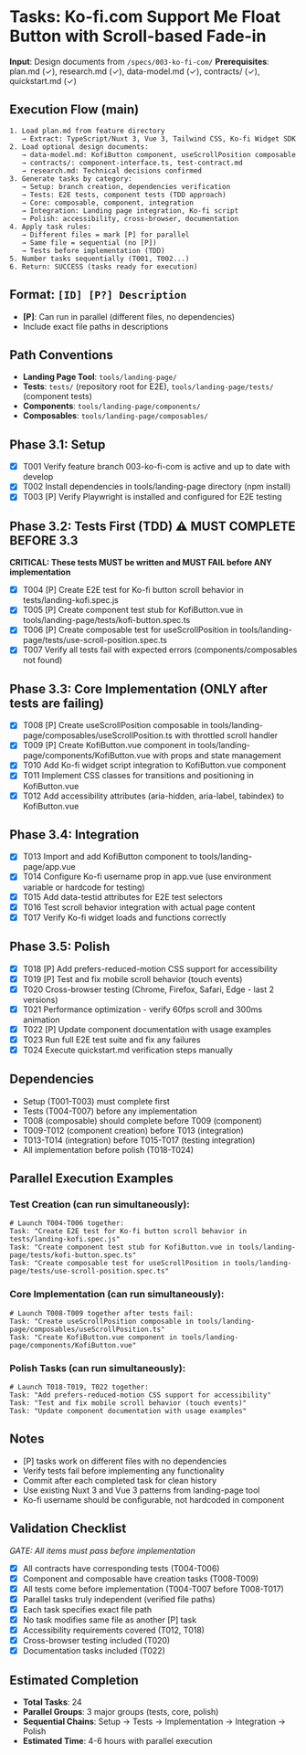 # Tasks: Ko-fi.com Support Me Float Button with Scroll-based Fade-in

**Input**: Design documents from `/specs/003-ko-fi-com/`
**Prerequisites**: plan.md (✓), research.md (✓), data-model.md (✓), contracts/ (✓), quickstart.md (✓)

## Execution Flow (main)
```
1. Load plan.md from feature directory
   → Extract: TypeScript/Nuxt 3, Vue 3, Tailwind CSS, Ko-fi Widget SDK
2. Load optional design documents:
   → data-model.md: KofiButton component, useScrollPosition composable
   → contracts/: component-interface.ts, test-contract.md
   → research.md: Technical decisions confirmed
3. Generate tasks by category:
   → Setup: branch creation, dependencies verification
   → Tests: E2E tests, component tests (TDD approach)
   → Core: composable, component, integration
   → Integration: Landing page integration, Ko-fi script
   → Polish: accessibility, cross-browser, documentation
4. Apply task rules:
   → Different files = mark [P] for parallel
   → Same file = sequential (no [P])
   → Tests before implementation (TDD)
5. Number tasks sequentially (T001, T002...)
6. Return: SUCCESS (tasks ready for execution)
```

## Format: `[ID] [P?] Description`
- **[P]**: Can run in parallel (different files, no dependencies)
- Include exact file paths in descriptions

## Path Conventions
- **Landing Page Tool**: `tools/landing-page/`
- **Tests**: `tests/` (repository root for E2E), `tools/landing-page/tests/` (component tests)
- **Components**: `tools/landing-page/components/`
- **Composables**: `tools/landing-page/composables/`

## Phase 3.1: Setup
- [x] T001 Verify feature branch 003-ko-fi-com is active and up to date with develop
- [x] T002 Install dependencies in tools/landing-page directory (npm install)
- [x] T003 [P] Verify Playwright is installed and configured for E2E testing

## Phase 3.2: Tests First (TDD) ⚠️ MUST COMPLETE BEFORE 3.3
**CRITICAL: These tests MUST be written and MUST FAIL before ANY implementation**
- [x] T004 [P] Create E2E test for Ko-fi button scroll behavior in tests/landing-kofi.spec.js
- [x] T005 [P] Create component test stub for KofiButton.vue in tools/landing-page/tests/kofi-button.spec.ts
- [x] T006 [P] Create composable test for useScrollPosition in tools/landing-page/tests/use-scroll-position.spec.ts
- [x] T007 Verify all tests fail with expected errors (components/composables not found)

## Phase 3.3: Core Implementation (ONLY after tests are failing)
- [x] T008 [P] Create useScrollPosition composable in tools/landing-page/composables/useScrollPosition.ts with throttled scroll handler
- [x] T009 [P] Create KofiButton.vue component in tools/landing-page/components/KofiButton.vue with props and state management
- [x] T010 Add Ko-fi widget script integration to KofiButton.vue component
- [x] T011 Implement CSS classes for transitions and positioning in KofiButton.vue
- [x] T012 Add accessibility attributes (aria-hidden, aria-label, tabindex) to KofiButton.vue

## Phase 3.4: Integration
- [x] T013 Import and add KofiButton component to tools/landing-page/app.vue
- [x] T014 Configure Ko-fi username prop in app.vue (use environment variable or hardcode for testing)
- [x] T015 Add data-testid attributes for E2E test selectors
- [x] T016 Test scroll behavior integration with actual page content
- [x] T017 Verify Ko-fi widget loads and functions correctly

## Phase 3.5: Polish
- [x] T018 [P] Add prefers-reduced-motion CSS support for accessibility
- [x] T019 [P] Test and fix mobile scroll behavior (touch events)
- [x] T020 Cross-browser testing (Chrome, Firefox, Safari, Edge - last 2 versions)
- [x] T021 Performance optimization - verify 60fps scroll and 300ms animation
- [x] T022 [P] Update component documentation with usage examples
- [x] T023 Run full E2E test suite and fix any failures
- [x] T024 Execute quickstart.md verification steps manually

## Dependencies
- Setup (T001-T003) must complete first
- Tests (T004-T007) before any implementation
- T008 (composable) should complete before T009 (component)
- T009-T012 (component creation) before T013 (integration)
- T013-T014 (integration) before T015-T017 (testing integration)
- All implementation before polish (T018-T024)

## Parallel Execution Examples

### Test Creation (can run simultaneously):
```
# Launch T004-T006 together:
Task: "Create E2E test for Ko-fi button scroll behavior in tests/landing-kofi.spec.js"
Task: "Create component test stub for KofiButton.vue in tools/landing-page/tests/kofi-button.spec.ts"
Task: "Create composable test for useScrollPosition in tools/landing-page/tests/use-scroll-position.spec.ts"
```

### Core Implementation (can run simultaneously):
```
# Launch T008-T009 together after tests fail:
Task: "Create useScrollPosition composable in tools/landing-page/composables/useScrollPosition.ts"
Task: "Create KofiButton.vue component in tools/landing-page/components/KofiButton.vue"
```

### Polish Tasks (can run simultaneously):
```
# Launch T018-T019, T022 together:
Task: "Add prefers-reduced-motion CSS support for accessibility"
Task: "Test and fix mobile scroll behavior (touch events)"
Task: "Update component documentation with usage examples"
```

## Notes
- [P] tasks work on different files with no dependencies
- Verify tests fail before implementing any functionality
- Commit after each completed task for clean history
- Use existing Nuxt 3 and Vue 3 patterns from landing-page tool
- Ko-fi username should be configurable, not hardcoded in component

## Validation Checklist
*GATE: All items must pass before implementation*

- [x] All contracts have corresponding tests (T004-T006)
- [x] Component and composable have creation tasks (T008-T009)
- [x] All tests come before implementation (T004-T007 before T008-T017)
- [x] Parallel tasks truly independent (verified file paths)
- [x] Each task specifies exact file path
- [x] No task modifies same file as another [P] task
- [x] Accessibility requirements covered (T012, T018)
- [x] Cross-browser testing included (T020)
- [x] Documentation tasks included (T022)

## Estimated Completion
- **Total Tasks**: 24
- **Parallel Groups**: 3 major groups (tests, core, polish)
- **Sequential Chains**: Setup → Tests → Implementation → Integration → Polish
- **Estimated Time**: 4-6 hours with parallel execution